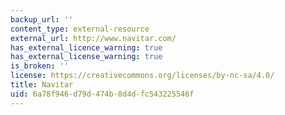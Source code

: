 ```yaml
---
backup_url: ''
content_type: external-resource
external_url: http://www.navitar.com/
has_external_licence_warning: true
has_external_license_warning: true
is_broken: ''
license: https://creativecommons.org/licenses/by-nc-sa/4.0/
title: Navitar
uid: 6a78f946-d79d-474b-8d4d-fc543225546f
---
```


